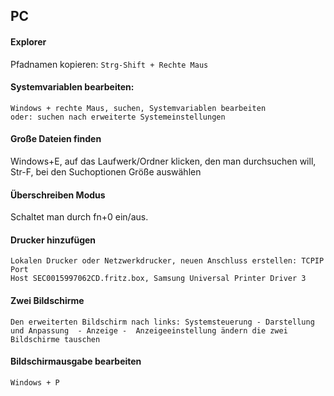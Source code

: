 ## PC

#### Explorer

Pfadnamen kopieren: `Strg-Shift + Rechte Maus `


#### Systemvariablen bearbeiten:

```
Windows + rechte Maus, suchen, Systemvariablen bearbeiten
oder: suchen nach erweiterte Systemeinstellungen

```
#### Große Dateien finden

Windows+E, auf das Laufwerk/Ordner klicken, den man durchsuchen will, Str-F, bei den Suchoptionen Größe auswählen


#### Überschreiben Modus

Schaltet man durch fn+0 ein/aus.


#### Drucker hinzufügen

```
Lokalen Drucker oder Netzwerkdrucker, neuen Anschluss erstellen: TCPIP Port
Host SEC0015997062CD.fritz.box, Samsung Universal Printer Driver 3
```

#### Zwei Bildschirme
```
Den erweiterten Bildschirm nach links: Systemsteuerung - Darstellung und Anpassung  - Anzeige -  Anzeigeeinstellung ändern die zwei Bildschirme tauschen
```

#### Bildschirmausgabe bearbeiten
```
Windows + P
```